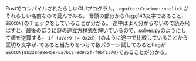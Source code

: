 RustでコンパイルされたらしいGUIプログラム。
`eguite::Crackme::onclick` がそれらしい名前なので読んでみる。
冒頭の部分からflagが43文字であること、`SECCON{`のチェックをしていることが分かる。
途中はよく分からないので読み飛ばすと、最後のほうに謎の連立方程式を解いているので、[solver.py](solver.py)のようにして値を逆算する。
`if (uVar9 != 0x2d) {`のように途中で比較していることから区切り文字が`-`であると当たりをつけて数パターン試してみるとflagが`SECCON{8b228b98e458-5a7b12-8d072f-f9bf1370}`であることが分かる。

